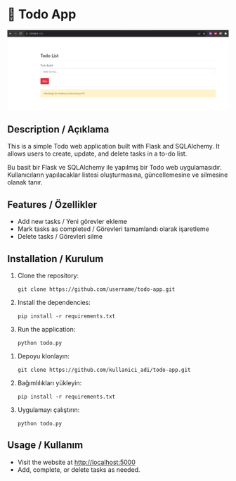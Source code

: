<!DOCTYPE html>
<html lang="en">

<head>
    <meta charset="UTF-8">
    <meta name="viewport" content="width=device-width, initial-scale=1.0">
    <title>Todo App</title>
</head>
<body>
    <h1>📝 Todo App</h1>
    <img src="screenshot.png" alt="Todo App Screenshot" style="max-width: 100%;">
    <h2>Description / Açıklama</h2>
    <p>This is a simple Todo web application built with Flask and SQLAlchemy. It allows users to create, update, and delete tasks in a to-do list.</p>
    <p>Bu basit bir Flask ve SQLAlchemy ile yapılmış bir Todo web uygulamasıdır. Kullanıcıların yapılacaklar listesi oluşturmasına, güncellemesine ve silmesine olanak tanır.</p>
    <h2>Features / Özellikler</h2>
    <ul>
        <li>Add new tasks / Yeni görevler ekleme</li>
        <li>Mark tasks as completed / Görevleri tamamlandı olarak işaretleme</li>
        <li>Delete tasks / Görevleri silme</li>
    </ul>
    <h2>Installation / Kurulum</h2>
    <ol>
        <li>Clone the repository:</li>
        <pre><code>git clone https://github.com/username/todo-app.git</code></pre>
        <li>Install the dependencies:</li>
        <pre><code>pip install -r requirements.txt</code></pre>
        <li>Run the application:</li>
        <pre><code>python todo.py</code></pre>
    </ol>
    <ol>
        <li>Depoyu klonlayın:</li>
        <pre><code>git clone https://github.com/kullanici_adi/todo-app.git</code></pre>
        <li>Bağımlılıkları yükleyin:</li>
        <pre><code>pip install -r requirements.txt</code></pre>
        <li>Uygulamayı çalıştırın:</li>
        <pre><code>python todo.py</code></pre>
    </ol>
    <h2>Usage / Kullanım</h2>
    <ul>
        <li>Visit the website at <a href="http://localhost:5000">http://localhost:5000</a></li>
        <li>Add, complete, or delete tasks as needed.</li>
    </ul>
    
</body>
</html>
